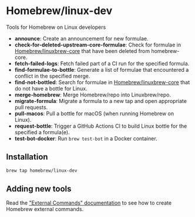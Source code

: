 # Homebrew/linux-dev

Tools for Homebrew on Linux developers

+ **announce**: Create an announcement for new formulae.
+ **check-for-deleted-upstream-core-formulae**: Check for formulae in [Homebrew/linuxbrew-core][linuxbrew-core] that have been deleted from homebrew-core.
+ **fetch-failed-logs**: Fetch failed part of a CI run for the specified formula.
+ **find-formulae-to-bottle**: Generate a list of formulae that encountered a conflict in the specified  merge.
+ **find-not-bottled**: Search for formulae in [Homebrew/linuxbrew-core][linuxbrew-core] that do not have a bottle for Linux.
+ **merge-homebrew**: Merge Homebrew/repo into Linuxbrew/repo.
+ **migrate-formula**: Migrate a formula to a new tap and open appropriate pull requests.
+ **pull-macos**: Pull a bottle for macOS (when running Homebrew on Linux).
+ **request-bottle**: Trigger a GitHub Actions CI to build Linux bottle for the specified a formula(e).
+ **test-bot-docker**: Run `brew test-bot` in a Docker container.

## Installation

```sh
brew tap homebrew/linux-dev
```

## Adding new tools

Read the ["External Commands" documentation](https://docs.brew.sh/External-Commands) to see how to create Homebrew external commands.

[linuxbrew-core]: https://github.com/Homebrew/linuxbrew-core
